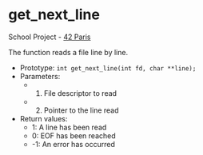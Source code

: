 # get_next_line
School Project - [42 Paris](https://www.42.fr/)

The function reads a file line by line.

* Prototype: `int get_next_line(int fd, char **line);`
* Parameters:
  * 1) File descriptor to read
  * 2) Pointer to the line read
* Return values:
  * 1: A line has been read
  * 0: EOF has been reached
  * -1: An error has occurred
